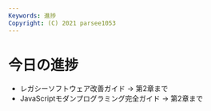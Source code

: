 ```yaml
---
Keywords: 進捗
Copyright: (C) 2021 parsee1053
---
```


# 今日の進捗
* レガシーソフトウェア改善ガイド → 第2章まで
* JavaScriptモダンプログラミング完全ガイド → 第2章まで
